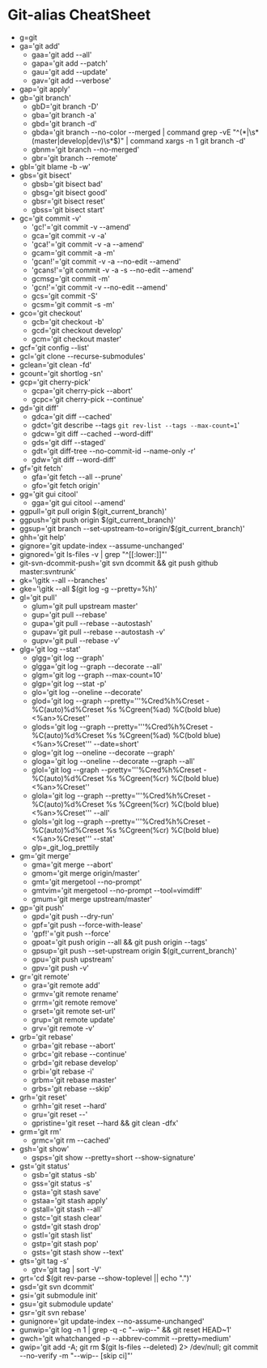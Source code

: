 # Git-alias CheatSheet

* g=git
* ga='git add'
    * gaa='git add --all'
    * gapa='git add --patch'
    * gau='git add --update'
    * gav='git add --verbose'
* gap='git apply'
* gb='git branch'
    * gbD='git branch -D'
    * gba='git branch -a'
    * gbd='git branch -d'
    * gbda='git branch --no-color --merged | command grep -vE "^(\*|\s*(master|develop|dev)\s*$)" | command xargs -n 1 git branch -d'
    * gbnm='git branch --no-merged'
    * gbr='git branch --remote'
* gbl='git blame -b -w'
* gbs='git bisect'
    * gbsb='git bisect bad'
    * gbsg='git bisect good'
    * gbsr='git bisect reset'
    * gbss='git bisect start'
* gc='git commit -v'
    * 'gc!'='git commit -v --amend'
    * gca='git commit -v -a'
    * 'gca!'='git commit -v -a --amend'
    * gcam='git commit -a -m'
    * 'gcan!'='git commit -v -a --no-edit --amend'
    * 'gcans!'='git commit -v -a -s --no-edit --amend'
    * gcmsg='git commit -m'
    * 'gcn!'='git commit -v --no-edit --amend'
    * gcs='git commit -S'
    * gcsm='git commit -s -m'
* gco='git checkout'
    * gcb='git checkout -b'
    * gcd='git checkout develop'
    * gcm='git checkout master'
* gcf='git config --list'
* gcl='git clone --recurse-submodules'
* gclean='git clean -fd'
* gcount='git shortlog -sn'
* gcp='git cherry-pick'
    * gcpa='git cherry-pick --abort'
    * gcpc='git cherry-pick --continue'
* gd='git diff'
    * gdca='git diff --cached'
    * gdct='git describe --tags `git rev-list --tags --max-count=1`'
    * gdcw='git diff --cached --word-diff'
    * gds='git diff --staged'
    * gdt='git diff-tree --no-commit-id --name-only -r'
    * gdw='git diff --word-diff'
* gf='git fetch'
    * gfa='git fetch --all --prune'
    * gfo='git fetch origin'
* gg='git gui citool'
    * gga='git gui citool --amend'
* ggpull='git pull origin $(git_current_branch)'
* ggpush='git push origin $(git_current_branch)'
* ggsup='git branch --set-upstream-to=origin/$(git_current_branch)'
* ghh='git help'
* gignore='git update-index --assume-unchanged'
* gignored='git ls-files -v | grep "^[[:lower:]]"'
* git-svn-dcommit-push='git svn dcommit && git push github master:svntrunk'
* gk='\gitk --all --branches'
* gke='\gitk --all $(git log -g --pretty=%h)'
* gl='git pull'
    * glum='git pull upstream master'
    * gup='git pull --rebase'
    * gupa='git pull --rebase --autostash'
    * gupav='git pull --rebase --autostash -v'
    * gupv='git pull --rebase -v'
* glg='git log --stat'
    * glgg='git log --graph'
    * glgga='git log --graph --decorate --all'
    * glgm='git log --graph --max-count=10'
    * glgp='git log --stat -p'
    * glo='git log --oneline --decorate'
    * glod='git log --graph --pretty='\''%Cred%h%Creset -%C(auto)%d%Creset %s %Cgreen(%ad) %C(bold blue)<%an>%Creset'\'
    * glods='git log --graph --pretty='\''%Cred%h%Creset -%C(auto)%d%Creset %s %Cgreen(%ad) %C(bold blue)<%an>%Creset'\'' --date=short'
    * glog='git log --oneline --decorate --graph'
    * gloga='git log --oneline --decorate --graph --all'
    * glol='git log --graph --pretty='\''%Cred%h%Creset -%C(auto)%d%Creset %s %Cgreen(%cr) %C(bold blue)<%an>%Creset'\'
    * glola='git log --graph --pretty='\''%Cred%h%Creset -%C(auto)%d%Creset %s %Cgreen(%cr) %C(bold blue)<%an>%Creset'\'' --all'
    * glols='git log --graph --pretty='\''%Cred%h%Creset -%C(auto)%d%Creset %s %Cgreen(%cr) %C(bold blue)<%an>%Creset'\'' --stat'
    * glp=_git_log_prettily
* gm='git merge'
    * gma='git merge --abort'
    * gmom='git merge origin/master'
    * gmt='git mergetool --no-prompt'
    * gmtvim='git mergetool --no-prompt --tool=vimdiff'
    * gmum='git merge upstream/master'
* gp='git push'
    * gpd='git push --dry-run'
    * gpf='git push --force-with-lease'
    * 'gpf!'='git push --force'
    * gpoat='git push origin --all && git push origin --tags'
    * gpsup='git push --set-upstream origin $(git_current_branch)'
    * gpu='git push upstream'
    * gpv='git push -v'
* gr='git remote'
    * gra='git remote add'
    * grmv='git remote rename'
    * grrm='git remote remove'
    * grset='git remote set-url'
    * grup='git remote update'
    * grv='git remote -v'
* grb='git rebase'
    * grba='git rebase --abort'
    * grbc='git rebase --continue'
    * grbd='git rebase develop'
    * grbi='git rebase -i'
    * grbm='git rebase master'
    * grbs='git rebase --skip'
* grh='git reset'
    * grhh='git reset --hard'
    * gru='git reset --'
    * gpristine='git reset --hard && git clean -dfx'
* grm='git rm'
    * grmc='git rm --cached'
* gsh='git show'
    * gsps='git show --pretty=short --show-signature'
* gst='git status'
    * gsb='git status -sb'
    * gss='git status -s'
    * gsta='git stash save'
    * gstaa='git stash apply'
    * gstall='git stash --all'
    * gstc='git stash clear'
    * gstd='git stash drop'
    * gstl='git stash list'
    * gstp='git stash pop'
    * gsts='git stash show --text'
* gts='git tag -s'
    * gtv='git tag | sort -V'
* grt='cd $(git rev-parse --show-toplevel || echo ".")'
* gsd='git svn dcommit'
* gsi='git submodule init'
* gsu='git submodule update'
* gsr='git svn rebase'
* gunignore='git update-index --no-assume-unchanged'
* gunwip='git log -n 1 | grep -q -c "\-\-wip\-\-" && git reset HEAD~1'
* gwch='git whatchanged -p --abbrev-commit --pretty=medium'
* gwip='git add -A; git rm $(git ls-files --deleted) 2> /dev/null; git commit --no-verify -m "--wip-- [skip ci]"'
